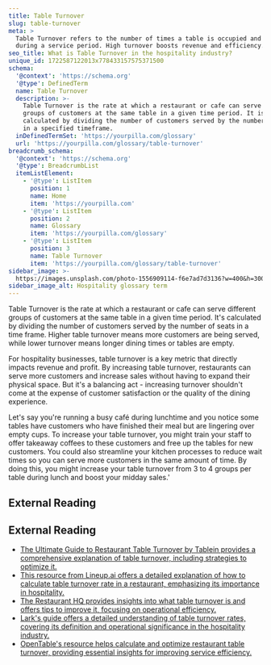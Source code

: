 ```yaml
---
title: Table Turnover
slug: table-turnover
meta: >
  Table Turnover refers to the number of times a table is occupied and vacated
  during a service period. High turnover boosts revenue and efficiency.
seo_title: What is Table Turnover in the hospitality industry?
unique_id: 1722587122013x778433157575371500
schema:
  '@context': 'https://schema.org'
  '@type': DefinedTerm
  name: Table Turnover
  description: >-
    Table Turnover is the rate at which a restaurant or cafe can serve different
    groups of customers at the same table in a given time period. It is
    calculated by dividing the number of customers served by the number of seats
    in a specified timeframe.
  inDefinedTermSet: 'https://yourpilla.com/glossary'
  url: 'https://yourpilla.com/glossary/table-turnover'
breadcrumb_schema:
  '@context': 'https://schema.org'
  '@type': BreadcrumbList
  itemListElement:
    - '@type': ListItem
      position: 1
      name: Home
      item: 'https://yourpilla.com'
    - '@type': ListItem
      position: 2
      name: Glossary
      item: 'https://yourpilla.com/glossary'
    - '@type': ListItem
      position: 3
      name: Table Turnover
      item: 'https://yourpilla.com/glossary/table-turnover'
sidebar_image: >-
  https://images.unsplash.com/photo-1556909114-f6e7ad7d3136?w=400&h=300&fit=crop&auto=format
sidebar_image_alt: Hospitality glossary term
---
```


Table Turnover is the rate at which a restaurant or cafe can serve different groups of customers at the same table in a given time period. It's calculated by dividing the number of customers served by the number of seats in a time frame. Higher table turnover means more customers are being served, while lower turnover means longer dining times or tables are empty.

For hospitality businesses, table turnover is a key metric that directly impacts revenue and profit. By increasing table turnover, restaurants can serve more customers and increase sales without having to expand their physical space. But it's a balancing act - increasing turnover shouldn't come at the expense of customer satisfaction or the quality of the dining experience.

Let's say you're running a busy café during lunchtime and you notice some tables have customers who have finished their meal but are lingering over empty cups. To increase your table turnover, you might train your staff to offer takeaway coffees to these customers and free up the tables for new customers. You could also streamline your kitchen processes to reduce wait times so you can serve more customers in the same amount of time. By doing this, you might increase your table turnover from 3 to 4 groups per table during lunch and boost your midday sales.'

## External Reading



## External Reading

*   [The Ultimate Guide to Restaurant Table Turnover by Tablein provides a comprehensive explanation of table turnover, including strategies to optimize it.](https://www.tablein.com/blog/table-turnover-guide)
*   [This resource from Lineup.ai offers a detailed explanation of how to calculate table turnover rate in a restaurant, emphasizing its importance in hospitality.](https://lineup.ai/blog/calculate-table-turnover-rate-restaurant/)
*   [The Restaurant HQ provides insights into what table turnover is and offers tips to improve it, focusing on operational efficiency.](https://www.therestauranthq.com/operations/table-turnover/)
*   [Lark's guide offers a detailed understanding of table turnover rates, covering its definition and operational significance in the hospitality industry.](https://www.larksuite.com/en_us/topics/food-and-beverage-glossary/table-turnover-rate)
*   [OpenTable's resource helps calculate and optimize restaurant table turnover, providing essential insights for improving service efficiency.](https://www.opentable.ie/restaurant-solutions/resources/restaurant-table-turnover/)
